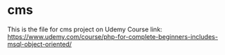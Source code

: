 # cms

This is the file for cms project on Udemy
Course link: https://www.udemy.com/course/php-for-complete-beginners-includes-msql-object-oriented/